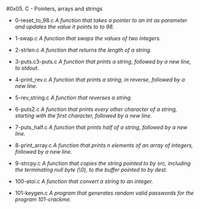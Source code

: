 #0x05. C - Pointers, arrays and strings

- 0-reset_to_98.c  *A  function that takes a pointer to an int as parameter and updates the value it points to to 98.*

- 1-swap.c *A function that swaps the values of two integers.*

- 2-strlen.c *A function that returns the length of a string.*

- 3-puts.c3-puts.c *A function that prints a string, followed by a new line, to stdout.*

- 4-print_rev.c *A function that prints a string, in reverse, followed by a new line.*

- 5-rev_string.c *A function that reverses a string.*

- 6-puts2.c *A function that prints every other character of a string, starting with the first character, followed by a new line.*

- 7-puts_half.c *A function that prints half of a string, followed by a new line.*

- 8-print_array.c *A function that prints n elements of an array of integers, followed by a new line.*

- 9-strcpy.c *A function that copies the string pointed to by src, including the terminating null byte (\0), to the buffer pointed to by dest.*

- 100-atoi.c *A function that convert a string to an integer.*

- 101-keygen.c *A program that generates random valid passwords for the program 101-crackme.*
